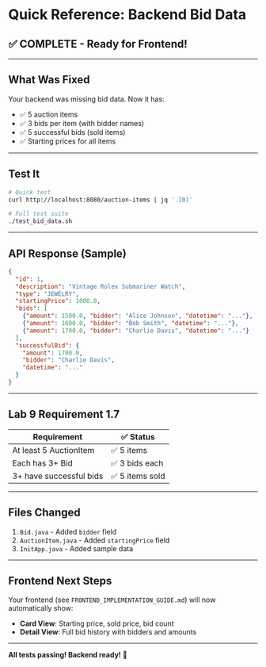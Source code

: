# Quick Reference: Backend Bid Data

## ✅ COMPLETE - Ready for Frontend!

---

## What Was Fixed

Your backend was missing bid data. Now it has:
- ✅ 5 auction items
- ✅ 3 bids per item (with bidder names)
- ✅ 5 successful bids (sold items)
- ✅ Starting prices for all items

---

## Test It

```bash
# Quick test
curl http://localhost:8080/auction-items | jq '.[0]'

# Full test suite
./test_bid_data.sh
```

---

## API Response (Sample)

```json
{
  "id": 1,
  "description": "Vintage Rolex Submariner Watch",
  "type": "JEWELRY",
  "startingPrice": 1000.0,
  "bids": [
    {"amount": 1500.0, "bidder": "Alice Johnson", "datetime": "..."},
    {"amount": 1600.0, "bidder": "Bob Smith", "datetime": "..."},
    {"amount": 1700.0, "bidder": "Charlie Davis", "datetime": "..."}
  ],
  "successfulBid": {
    "amount": 1700.0,
    "bidder": "Charlie Davis",
    "datetime": "..."
  }
}
```

---

## Lab 9 Requirement 1.7

| Requirement | ✅ Status |
|------------|----------|
| At least 5 AuctionItem | ✅ 5 items |
| Each has 3+ Bid | ✅ 3 bids each |
| 3+ have successful bids | ✅ 5 items sold |

---

## Files Changed

1. `Bid.java` - Added `bidder` field
2. `AuctionItem.java` - Added `startingPrice` field  
3. `InitApp.java` - Added sample data

---

## Frontend Next Steps

Your frontend (see `FRONTEND_IMPLEMENTATION_GUIDE.md`) will now automatically show:

- **Card View**: Starting price, sold price, bid count
- **Detail View**: Full bid history with bidders and amounts

---

**All tests passing! Backend ready! 🚀**
